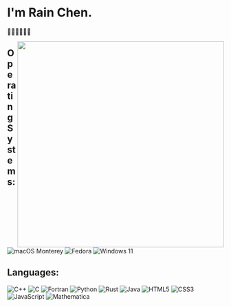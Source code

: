 # I'm Rain Chen.

🏳️‍⚧️🏳️‍⚧️🏳️‍⚧️

<img align="right" width="480px" src="https://github-readme-stats.vercel.app/api?username=Chen-Rain&show_icons=true&hide_title=false&title_color=9745f5&icon_color=9f4bff&text_color=000000&bg_color=DEG,99ccff,b0ccff,e5ccff,ffccff">

## Operating Systems:

![macOS Monterey](https://img.shields.io/badge/macOS-Monterey-AA2FCC?style=for-the-badge&logo=apple&logoColor=white)
![Fedora](https://img.shields.io/badge/Fedora-36-66A0D5?style=for-the-badge&logo=fedora&logoColor=white)
![Windows 11](https://img.shields.io/badge/Windows-11-3577D9?style=for-the-badge&logo=microsoft&logoColor=white)

## Languages:

<p align="left">
    <img alt="C++" src="https://img.shields.io/badge/C++-1C437E?style=for-the-badge&logo=CPLUSPLUS&logoColor=white"/>
    <img alt="C" src="https://img.shields.io/badge/C-1C437E?style=for-the-badge&logo=C&logoColor=white"/>
    <img alt="Fortran" src="https://img.shields.io/badge/Fortran-6C5090?style=for-the-badge&logo=Fortran&logoColor=white"/>
    <img alt="Python" src="https://img.shields.io/badge/Python-456C93?style=for-the-badge&logo=Python&logoColor=white"/>
    <img alt="Rust" src="https://img.shields.io/badge/Rust-2C3438?style=for-the-badge&logo=Rust&logoColor=white"/>
    <img alt="Java" src="https://img.shields.io/badge/Java-CD2C1E?style=for-the-badge&logo=Java&logoColor=white"/>
    <img alt="HTML5" src="https://img.shields.io/badge/HTML5-E06E3C?style=for-the-badge&logo=HTML5&logoColor=white"/>
    <img alt="CSS3" src="https://img.shields.io/badge/CSS3-3964E8?style=for-the-badge&logo=CSS3&logoColor=white"/>
    <img alt="JavaScript" src="https://img.shields.io/badge/JavaScript-F7DD4A?style=for-the-badge&logo=JavaScript&logoColor=white"/>
    <img alt="Mathematica" src="https://img.shields.io/badge/Wolfram_Mathematica-CB301E?style=for-the-badge&logo=Wolfram&logoColor=white"/>
</p>
